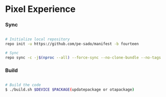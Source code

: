 # Pixel Experience #

### Sync ###

```bash

# Initialize local repository
repo init -u https://github.com/pe-sado/manifest -b fourteen

# Sync
repo sync -c -j$(nproc --all) --force-sync --no-clone-bundle --no-tags
```

### Build ###

```bash

# Build the code
$ ./build.sh $DEVICE $PACKAGE(updatepackage or otapackage)
```